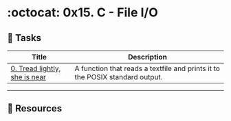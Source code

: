 # :octocat: 0x15. C - File I/O

## :metal: Tasks

Title | Description
----- | -----------
[0. Tread lightly, she is near](./0-read_textfile.c)| A function that reads a textfile and prints it to the POSIX standard output.
-----

## :camel: Resources
